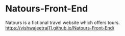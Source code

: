 # Natours-Front-End
Natours is a fictional travel website which offers tours. 
https://vishwajeetraj11.github.io/Natours-Front-End/
